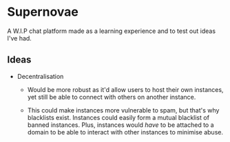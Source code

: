 # Supernovae
A W.I.P chat platform made as a learning experience and to test out ideas I've had.

## Ideas
- Decentralisation
  - Would be more robust as it'd allow users to host their own instances,
    yet still be able to connect with others on another instance.

  - This could make instances more vulnerable to spam, but that's why
    blacklists exist. Instances could easily form a mutual blacklist of
    banned instances. Plus, instances would *have* to be attached to a
    domain to be able to interact with other instances to minimise abuse.